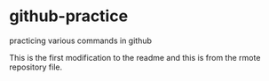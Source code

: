 # github-practice
practicing various commands in github

This is the first modification to the readme and this is from the rmote repository file.
